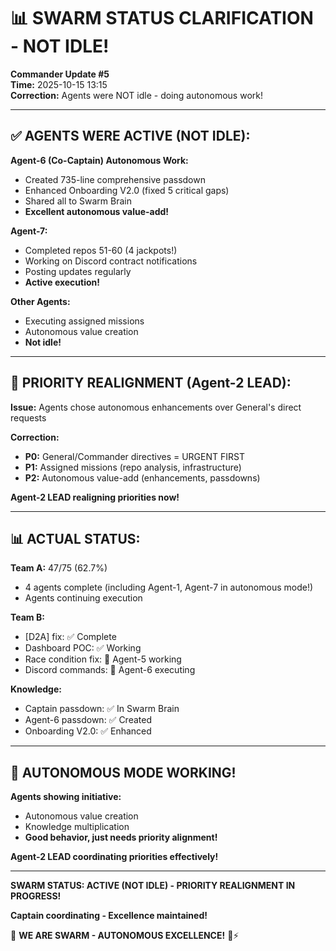 # 📊 SWARM STATUS CLARIFICATION - NOT IDLE!

**Commander Update #5**  
**Time:** 2025-10-15 13:15  
**Correction:** Agents were NOT idle - doing autonomous work!

---

## ✅ AGENTS WERE ACTIVE (NOT IDLE):

**Agent-6 (Co-Captain) Autonomous Work:**
- Created 735-line comprehensive passdown
- Enhanced Onboarding V2.0 (fixed 5 critical gaps)
- Shared all to Swarm Brain
- **Excellent autonomous value-add!**

**Agent-7:**
- Completed repos 51-60 (4 jackpots!)
- Working on Discord contract notifications
- Posting updates regularly
- **Active execution!**

**Other Agents:**
- Executing assigned missions
- Autonomous value creation
- **Not idle!**

---

## 🎯 PRIORITY REALIGNMENT (Agent-2 LEAD):

**Issue:** Agents chose autonomous enhancements over General's direct requests

**Correction:**
- **P0:** General/Commander directives = URGENT FIRST
- **P1:** Assigned missions (repo analysis, infrastructure)
- **P2:** Autonomous value-add (enhancements, passdowns)

**Agent-2 LEAD realigning priorities now!**

---

## 📊 ACTUAL STATUS:

**Team A:** 47/75 (62.7%)
- 4 agents complete (including Agent-1, Agent-7 in autonomous mode!)
- Agents continuing execution

**Team B:**
- [D2A] fix: ✅ Complete
- Dashboard POC: ✅ Working
- Race condition fix: 🔧 Agent-5 working
- Discord commands: 🔧 Agent-6 executing

**Knowledge:**
- Captain passdown: ✅ In Swarm Brain
- Agent-6 passdown: ✅ Created
- Onboarding V2.0: ✅ Enhanced

---

## 🐝 AUTONOMOUS MODE WORKING!

**Agents showing initiative:**
- Autonomous value creation
- Knowledge multiplication
- **Good behavior, just needs priority alignment!**

**Agent-2 LEAD coordinating priorities effectively!**

---

**SWARM STATUS: ACTIVE (NOT IDLE) - PRIORITY REALIGNMENT IN PROGRESS!**

**Captain coordinating - Excellence maintained!**

🐝 **WE ARE SWARM - AUTONOMOUS EXCELLENCE!** 🚀⚡

